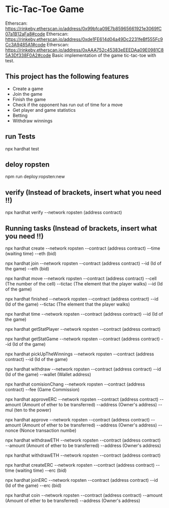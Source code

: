 # Tic-Tac-Toe Game

Etherscan: https://rinkeby.etherscan.io/address/0x99bfca09E7b85965661921e3069fC07a1B12aFa8#code
Etherscan: https://rinkeby.etherscan.io/address/0xde1FE614d04a49Dc2231feBf555Fc9Cc3A9485A1#code
Etherscan: https://rinkeby.etherscan.io/address/0xAAA752c45383eEEEDAa09E0981C85A3Df338F0A2#code
Basic implementation of the game tic-tac-toe with test.

## This project has the following features

- Create a game
- Join the game
- Finish the game
- Check if the opponent has run out of time for a move
- Get player and game statistics
- Betting
- Withdraw winnings

## run Tests

npx hardhat test

## deloy ropsten

npm run deploy:ropsten:new

## verify (Instead of brackets, insert what you need !!)

npx hardhat verify --network ropsten (address contract)

## Running tasks (Instead of brackets, insert what you need !!)

npx hardhat create --network ropsten --contract (address contract) --time (waiting time) --eth (bid)

npx hardhat join --network ropsten --contract (address contract) --id (Id of the game) --eth (bid)

npx hardhat move --network ropsten --contract (address contract) --cell (The number of the cell) --tictac (The element that the player walks) --id (Id of the game)

npx hardhat finished --network ropsten --contract (address contract) --id (Id of the game) --tictac (The element that the player walks)

npx hardhat time --network ropsten --contract (address contract) --id (Id of the game)

npx hardhat getStatPlayer --network ropsten --contract (address contract)

npx hardhat getStatGame --network ropsten --contract (address contract) --id (Id of the game)

npx hardhat pickUpTheWinnings --network ropsten --contract (address contract) --id (Id of the game)

npx hardhat withdraw --network ropsten --contract (address contract) --id (Id of the game) --wallet (Wallet address)

npx hardhat comisionChang --network ropsten --contract (address contract) --fee (Game Commission)

npx hardhat approveERC --network ropsten --contract (address contract) --amount (Amount of ether to be transferred) --address (Owner's address) --mul (ten to the power)

npx hardhat approve --network ropsten --contract (address contract) --amount (Amount of ether to be transferred) --address (Owner's address) --nonce (Nonce transaction numbe)

npx hardhat withdrawETH --network ropsten --contract (address contract) --amount (Amount of ether to be transferred) --address (Owner's address)

npx hardhat withdrawETH --network ropsten --contract (address contract)


npx hardhat createERC --network ropsten --contract (address contract) --time (waiting time) --erc (bid)

npx hardhat joinERC --network ropsten --contract (address contract) --id (Id of the game) --erc (bid)

npx hardhat coin --network ropsten --contract (address contract) --amount (Amount of ether to be transferred) --address (Owner's address)
